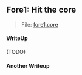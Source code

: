 ## Fore1: Hit the core

> File: [fore1.core](./lib/fore1.core)

#### WriteUp

(TODO)

#### Another Writeup
